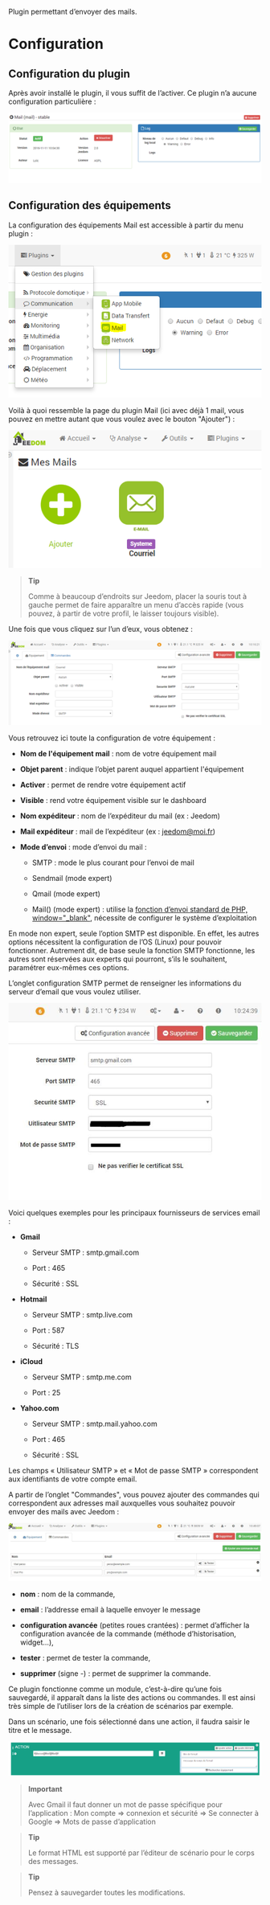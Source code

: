 Plugin permettant d’envoyer des mails.

Configuration
=============

Configuration du plugin
-----------------------

Après avoir installé le plugin, il vous suffit de l’activer. Ce plugin
n’a aucune configuration particulière :

![mail1](images/mail1.PNG)

Configuration des équipements
-----------------------------

La configuration des équipements Mail est accessible à partir du menu
plugin :

![mail2](images/mail2.PNG)

Voilà à quoi ressemble la page du plugin Mail (ici avec déjà 1 mail,
vous pouvez en mettre autant que vous voulez avec le bouton "Ajouter") :

![mail3](images/mail3.PNG)

> **Tip**
>
> Comme à beaucoup d’endroits sur Jeedom, placer la souris tout à gauche
> permet de faire apparaître un menu d’accès rapide (vous pouvez, à
> partir de votre profil, le laisser toujours visible).

Une fois que vous cliquez sur l’un d’eux, vous obtenez :

![mail4](images/mail4.PNG)

Vous retrouvez ici toute la configuration de votre équipement :

-   **Nom de l'équipement mail** : nom de votre équipement mail

-   **Objet parent** : indique l’objet parent auquel appartient
    l'équipement

-   **Activer** : permet de rendre votre équipement actif

-   **Visible** : rend votre équipement visible sur le dashboard

-   **Nom expéditeur** : nom de l’expéditeur du mail (ex : Jeedom)

-   **Mail expéditeur** : mail de l’expéditeur (ex : <jeedom@moi.fr>)

-   **Mode d’envoi** : mode d’envoi du mail :

    -   SMTP : mode le plus courant pour l’envoi de mail

    -   Sendmail (mode expert)

    -   Qmail (mode expert)

    -   Mail() (mode expert) : utilise la [fonction d’envoi standard de
        PHP,
        window="\_blank"](http://fr.php.net/manual/fr/function.mail.php),
        nécessite de configurer le système d’exploitation

En mode non expert, seule l’option SMTP est disponible. En effet, les
autres options nécessitent la configuration de l’OS (Linux) pour pouvoir
fonctionner. Autrement dit, de base seule la fonction SMTP fonctionne,
les autres sont réservées aux experts qui pourront, s’ils le souhaitent,
paramétrer eux-mêmes ces options.

L’onglet configuration SMTP permet de renseigner les informations du
serveur d’email que vous voulez utiliser.

![mail\_screenshot3](images/mail_screenshot3.jpg)

Voici quelques exemples pour les principaux fournisseurs de services
email :

-   **Gmail**

    -   Serveur SMTP : smtp.gmail.com

    -   Port : 465

    -   Sécurité : SSL

-   **Hotmail**

    -   Serveur SMTP : smtp.live.com

    -   Port : 587

    -   Sécurité : TLS

-   **iCloud**

    -   Serveur SMTP : smtp.me.com

    -   Port : 25

-   **Yahoo.com**

    -   Serveur SMTP : smtp.mail.yahoo.com

    -   Port : 465

    -   Sécurité : SSL

Les champs « Utilisateur SMTP » et « Mot de passe SMTP » correspondent
aux identifiants de votre compte email.

A partir de l’onglet "Commandes", vous pouvez ajouter des commandes qui
correspondent aux adresses mail auxquelles vous souhaitez pouvoir
envoyer des mails avec Jeedom :

![mail screenshot4](images/mail_screenshot4.jpg)

-   **nom** : nom de la commande,

-   **email** : l’addresse email à laquelle envoyer le message

-   **configuration avancée** (petites roues crantées) : permet
    d’afficher la configuration avancée de la commande (méthode
    d’historisation, widget…),

-   **tester** : permet de tester la commande,

-   **supprimer** (signe -) : permet de supprimer la commande.

Ce plugin fonctionne comme un module, c’est-à-dire qu’une fois
sauvegardé, il apparaît dans la liste des actions ou commandes. Il est
ainsi très simple de l’utiliser lors de la création de scénarios par
exemple.

Dans un scénario, une fois sélectionné dans une action, il faudra saisir
le titre et le message.

![mail5](images/mail5.jpg)

> **Important**
>
> Avec Gmail il faut donner un mot de passe spécifique pour
> l’application : Mon compte ⇒ connexion et sécurité ⇒ Se connecter à
> Google ⇒ Mots de passe d’application

> **Tip**
>
> Le format HTML est supporté par l’éditeur de scénario pour le corps
> des messages.

> **Tip**
>
> Pensez à sauvegarder toutes les modifications.


